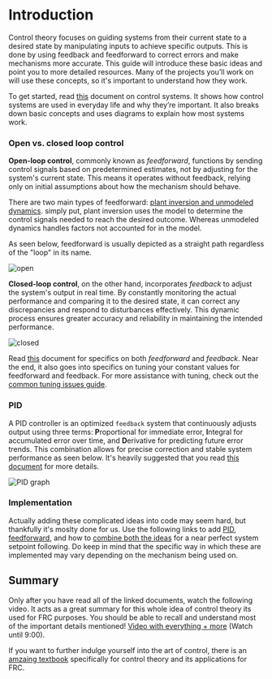 # Introduction

Control theory focuses on guiding systems from their current state to a desired state by manipulating inputs to achieve specific outputs. This is done by using feedback and feedforward to correct errors and make mechanisms more accurate. This guide will introduce these basic ideas and point you to more detailed resources. Many of the projects you’ll work on will use these concepts, so it's important to understand how they work.

To get started, read [this](https://docs.wpilib.org/en/stable/docs/software/advanced-controls/introduction/control-system-basics.html) document on control systems. It shows how control systems are used in everyday life and why they’re important. It also breaks down basic concepts and uses diagrams to explain how most systems work.

### Open vs. closed loop control

**Open-loop control**, commonly known as *feedforward*, functions by sending control signals based on predetermined estimates, not by adjusting for the system's current state. This means it operates without feedback, relying only on initial assumptions about how the mechanism should behave.

 There are two main types of feedforward: [plant inversion and unmodeled dynamics](https://file.tavsys.net/control/controls-engineering-in-frc.pdf). simply put, plant inversion uses the model to determine the control signals needed to reach the desired outcome. Whereas unmodeled dynamics handles factors not accounted for in the model. 
 
 As seen below, feedforward is usually depicted as a straight path regardless of the "loop" in its name.

![open](https://github.com/user-attachments/assets/1321a465-9b2d-4a4c-8f58-94f8705e3cb5)

**Closed-loop control**, on the other hand, incorporates *feedback* to adjust the system's output in real time. By constantly monitoring the actual performance and comparing it to the desired state, it can correct any discrepancies and respond to disturbances effectively. This dynamic process ensures greater accuracy and reliability in maintaining the intended performance.

![closed](https://github.com/user-attachments/assets/60c66396-76a8-4663-a94b-7cef06472dae)

Read [this](https://docs.wpilib.org/en/stable/docs/software/advanced-controls/introduction/picking-control-strategy.html) document for specifics on both *feedforward* and *feedback*. Near the end, it also goes into specifics on tuning your constant values for feedforward and feedback. For more assistance with tuning, check out the [common tuning issues guide](https://docs.wpilib.org/en/stable/docs/software/advanced-controls/introduction/common-control-issues.html).

### PID

A PID controller is an optimized `feedback` system that continuously adjusts output using three terms: **P**roportional for immediate error, **I**ntegral for accumulated error over time, and **D**erivative for predicting future error trends. This combination allows for precise correction and stable system performance as seen below. It's heavily suggested that you read [this document](https://docs.wpilib.org/en/stable/docs/software/advanced-controls/introduction/introduction-to-pid.html) for more details.

![PID graph](https://github.com/user-attachments/assets/e17c59e9-327e-49e9-b2bf-9c360df42d1d)

### Implementation

Actually adding these complicated ideas into code may seem hard, but thankfully it's moslty done for us. Use the following links to add [PID](https://docs.wpilib.org/en/stable/docs/software/advanced-controls/controllers/pidcontroller.html), [feedforward](https://docs.wpilib.org/en/stable/docs/software/advanced-controls/controllers/feedforward.html), and how to [combine both the ideas](https://docs.wpilib.org/en/stable/docs/software/advanced-controls/controllers/combining-feedforward-feedback.html) for a near perfect system setpoint following. Do keep in mind that the specific way in which these are implemented may vary depending on the mechanism being used on.  

## Summary

Only after you have read all of the linked documents, watch the following video. It acts as a great summary for this whole idea of control theory its used for FRC purposes. You should be able to recall and understand most of the important details mentioned!
[Video with everything + more](https://www.youtube.com/watch?v=UOuRx9Ujsog) (Watch until 9:00).

If you want to further indulge yourself into the art of control, there is an [amzaing textbook](https://file.tavsys.net/control/controls-engineering-in-frc.pdf) specifically for control theory and its applications for FRC.
